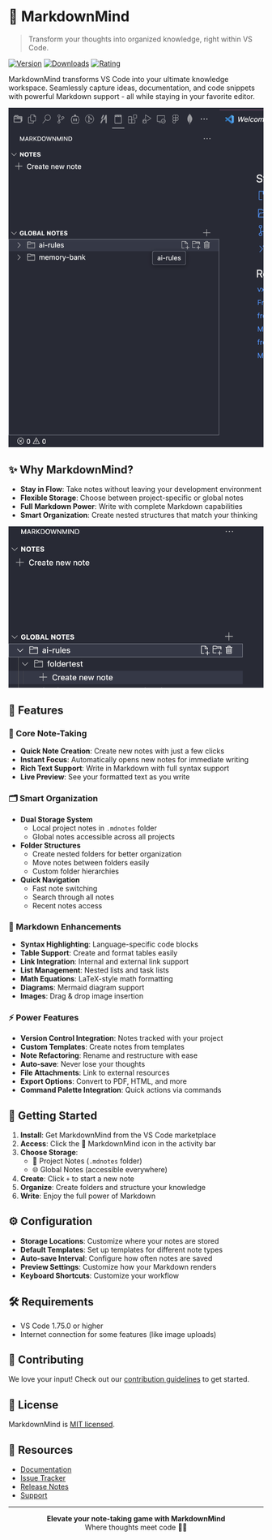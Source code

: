 # 🧠 MarkdownMind

> Transform your thoughts into organized knowledge, right within VS Code.

[![Version](https://img.shields.io/visual-studio-marketplace/v/alioshromano.markdownmind)](https://marketplace.visualstudio.com/items?itemName=alioshromano.markdownmind)
[![Downloads](https://img.shields.io/visual-studio-marketplace/d/alioshromano.markdownmind)](https://marketplace.visualstudio.com/items?itemName=alioshromano.markdownmind)
[![Rating](https://img.shields.io/visual-studio-marketplace/r/alioshromano.markdownmind)](https://marketplace.visualstudio.com/items?itemName=alioshromano.markdownmind)

MarkdownMind transforms VS Code into your ultimate knowledge workspace. Seamlessly capture ideas, documentation, and code snippets with powerful Markdown support - all while staying in your favorite editor.

![MarkdownMind Overview](screenshoots/1.png)

## ✨ Why MarkdownMind?

- **Stay in Flow**: Take notes without leaving your development environment
- **Flexible Storage**: Choose between project-specific or global notes
- **Full Markdown Power**: Write with complete Markdown capabilities
- **Smart Organization**: Create nested structures that match your thinking

![MarkdownMind Interface](screenshoots/2.png)

## 🚀 Features

### 📝 Core Note-Taking
- **Quick Note Creation**: Create new notes with just a few clicks
- **Instant Focus**: Automatically opens new notes for immediate writing
- **Rich Text Support**: Write in Markdown with full syntax support
- **Live Preview**: See your formatted text as you write

### 🗂️ Smart Organization
- **Dual Storage System**
  - Local project notes in `.mdnotes` folder
  - Global notes accessible across all projects
- **Folder Structures**
  - Create nested folders for better organization
  - Move notes between folders easily
  - Custom folder hierarchies
- **Quick Navigation**
  - Fast note switching
  - Search through all notes
  - Recent notes access

### 💫 Markdown Enhancements
- **Syntax Highlighting**: Language-specific code blocks
- **Table Support**: Create and format tables easily
- **Link Integration**: Internal and external link support
- **List Management**: Nested lists and task lists
- **Math Equations**: LaTeX-style math formatting
- **Diagrams**: Mermaid diagram support
- **Images**: Drag & drop image insertion

### ⚡ Power Features
- **Version Control Integration**: Notes tracked with your project
- **Custom Templates**: Create notes from templates
- **Note Refactoring**: Rename and restructure with ease
- **Auto-save**: Never lose your thoughts
- **File Attachments**: Link to external resources
- **Export Options**: Convert to PDF, HTML, and more
- **Command Palette Integration**: Quick actions via commands

## 🎯 Getting Started

1. **Install**: Get MarkdownMind from the VS Code marketplace
2. **Access**: Click the 🧠 MarkdownMind icon in the activity bar
3. **Choose Storage**:
   - 📁 Project Notes (`.mdnotes` folder)
   - 🌐 Global Notes (accessible everywhere)
4. **Create**: Click `+` to start a new note
5. **Organize**: Create folders and structure your knowledge
6. **Write**: Enjoy the full power of Markdown

## ⚙️ Configuration

- **Storage Locations**: Customize where your notes are stored
- **Default Templates**: Set up templates for different note types
- **Auto-save Interval**: Configure how often notes are saved
- **Preview Settings**: Customize how your Markdown renders
- **Keyboard Shortcuts**: Customize your workflow

## 🛠️ Requirements

- VS Code 1.75.0 or higher
- Internet connection for some features (like image uploads)

## 🤝 Contributing

We love your input! Check out our [contribution guidelines](CONTRIBUTING.md) to get started.

## 📜 License

MarkdownMind is [MIT licensed](LICENSE).

## 🔗 Resources

- [Documentation](https://github.com/alioshromano/markdown-mind/wiki)
- [Issue Tracker](https://github.com/alioshromano/markdown-mind/issues)
- [Release Notes](CHANGELOG.md)
- [Support](https://github.com/alioshromano/markdown-mind/discussions)

---

<p align="center">
<strong>Elevate your note-taking game with MarkdownMind</strong><br>
Where thoughts meet code 🧠✨
</p>
